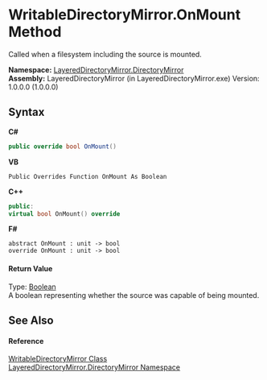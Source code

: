 # WritableDirectoryMirror.OnMount Method 
 

Called when a filesystem including the source is mounted.

**Namespace:**&nbsp;<a href="8e43a026-b829-c5d6-efc2-1a8c2a152363">LayeredDirectoryMirror.DirectoryMirror</a><br />**Assembly:**&nbsp;LayeredDirectoryMirror (in LayeredDirectoryMirror.exe) Version: 1.0.0.0 (1.0.0.0)

## Syntax

**C#**<br />
``` C#
public override bool OnMount()
```

**VB**<br />
``` VB
Public Overrides Function OnMount As Boolean
```

**C++**<br />
``` C++
public:
virtual bool OnMount() override
```

**F#**<br />
``` F#
abstract OnMount : unit -> bool 
override OnMount : unit -> bool 
```


#### Return Value
Type: <a href="http://msdn2.microsoft.com/en-us/library/a28wyd50" target="_blank">Boolean</a><br />A boolean representing whether the source was capable of being mounted.

## See Also


#### Reference
<a href="c822f227-d250-a635-4d8e-a5558d8b91b9">WritableDirectoryMirror Class</a><br /><a href="8e43a026-b829-c5d6-efc2-1a8c2a152363">LayeredDirectoryMirror.DirectoryMirror Namespace</a><br />